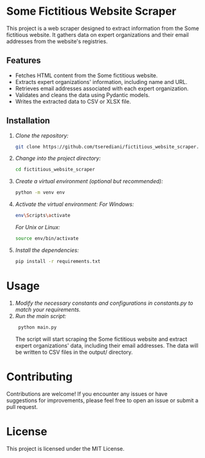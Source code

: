 # Some Fictitious Website Scraper

This project is a web scraper designed to extract information from the Some fictitious website. It gathers data on expert organizations and their email addresses from the website's registries.

## Features

- Fetches HTML content from the Some fictitious website.
- Extracts expert organizations' information, including name and URL.
- Retrieves email addresses associated with each expert organization.
- Validates and cleans the data using Pydantic models.
- Writes the extracted data to CSV or XLSX file.

## Installation

1. _Clone the repository:_

   ```bash
   git clone https://github.com/tserediani/fictitious_website_scraper.git
   ```

2. _Change into the project directory:_
   ```bash
   cd fictitious_website_scraper
   ```
3. _Create a virtual environment (optional but recommended):_
   ```bash
   python -m venv env
   ```
4. _Activate the virtual environment:_
   _For Windows:_
   ```bash
   env\Scripts\activate
   ```
   _For Unix or Linux:_
   ```bash
   source env/bin/activate
   ```
5. _Install the dependencies:_
   ```bash
   pip install -r requirements.txt
   ```

# Usage

1. _Modify the necessary constants and configurations in constants.py to match your requirements._
2. _Run the main script:_
   ```bash
    python main.py
   ```
   The script will start scraping the Some fictitious website and extract expert organizations' data, including their email addresses. The data will be written to CSV files in the output/ directory.

# Contributing

Contributions are welcome! If you encounter any issues or have suggestions for improvements, please feel free to open an issue or submit a pull request.

# License

This project is licensed under the MIT License.
